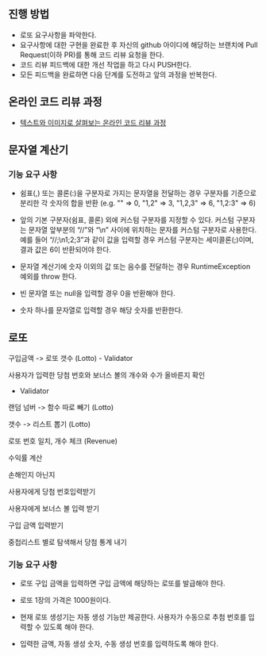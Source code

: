 ## 진행 방법
* 로또 요구사항을 파악한다.
* 요구사항에 대한 구현을 완료한 후 자신의 github 아이디에 해당하는 브랜치에 Pull Request(이하 PR)를 통해 코드 리뷰 요청을 한다.
* 코드 리뷰 피드백에 대한 개선 작업을 하고 다시 PUSH한다.
* 모든 피드백을 완료하면 다음 단계를 도전하고 앞의 과정을 반복한다.

## 온라인 코드 리뷰 과정
* [텍스트와 이미지로 살펴보는 온라인 코드 리뷰 과정](https://github.com/next-step/nextstep-docs/tree/master/codereview)


## 문자열 계산기

### 기능 요구 사항
- 쉼표(,) 또는 콜론(:)을 구분자로 가지는 문자열을 전달하는 경우 구분자를 기준으로 분리한 각 숫자의 합을 반환 (e.g. "" => 0, "1,2" => 3, "1,2,3" => 6, "1,2:3" => 6)

- 앞의 기본 구분자(쉼표, 콜론) 외에 커스텀 구분자를 지정할 수 있다. 커스텀 구분자는 문자열 앞부분의 “//”와 “\n” 사이에 위치하는 문자를 커스텀 구분자로 사용한다. 예를 들어 “//;\n1;2;3”과 같이 값을 입력할 경우 커스텀 구분자는 세미콜론(;)이며, 결과 값은 6이 반환되어야 한다.

- 문자열 계산기에 숫자 이외의 값 또는 음수를 전달하는 경우 RuntimeException 예외를 throw 한다.

- 빈 문자열 또는 null을 입력할 경우 0을 반환해야 한다.

- 숫자 하나를 문자열로 입력할 경우 해당 숫자를 반환한다.


## 로또
구입금액 -> 로또 갯수 (Lotto) 
    - Validator

사용자가 입력한 당첨 번호와 보너스 볼의 개수와 수가 올바른지 확인
- Validator

랜덤 넘버 -> 함수 따로 빼기 (Lotto)

갯수 -> 리스트 뽑기 (Lotto) 

로또 번호 일치, 개수 체크 (Revenue)

수익률 계산 

손해인지 아닌지

사용자에게 당첨 번호입력받기

사용자에게 보너스 볼 입력 받기

구입 금액 입력받기

중첩리스트 별로 탐색해서 당첨 통계 내기

### 기능 요구 사항
- 로또 구입 금액을 입력하면 구입 금액에 해당하는 로또를 발급해야 한다.

- 로또 1장의 가격은 1000원이다.

- 현재 로또 생성기는 자동 생성 기능만 제공한다. 사용자가 수동으로 추첨 번호를 입력할 수 있도록 해야 한다.

- 입력한 금액, 자동 생성 숫자, 수동 생성 번호를 입력하도록 해야 한다.
